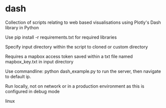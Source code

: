 # dash
Collection of scripts relating to web based visualisations using Plotly's Dash library in Python

Use pip install  -r requirements.txt for required libraries

Specify input directory within the script to cloned or custom directory

Requires a mapbox access token saved within a txt file named mapbox_key.txt in input directory

Use commandline: python dash_example.py to run the server, then navigate to default ip.

Run locally, not on network or in a production environment as this is configured in debug mode

linux


